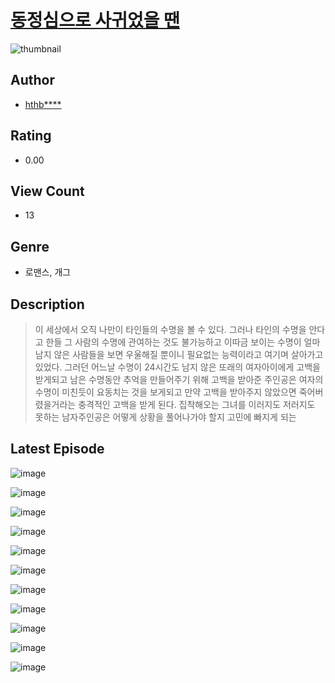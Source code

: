# [동정심으로 사귀었을 땐](https://comic.naver.com/bestChallenge/list?titleId=811380)
![thumbnail](https://image-comic.pstatic.net/user_contents_data/challenge_comic/2023/05/25/upload_4049127922356860724_480x623.jpeg)

## Author
- [hthb****](https://comic.naver.com/artistTitle?id=367302)

## Rating
- 0.00

## View Count
- 13

## Genre
- 로맨스, 개그

## Description
> 이 세상에서 오직 나만이 타인들의 수명을 볼 수 있다. 그러나 타인의 수명을 안다고 한들 그 사람의 수명에 관여하는 것도 불가능하고 이따금 보이는 수명이 얼마 남지 않은 사람들을 보면 우울해질 뿐이니 필요없는 능력이라고 여기며 살아가고 있었다. 그러던 어느날 수명이 24시간도 남지 않은 또래의 여자아이에게 고백을 받게되고 남은 수명동안 추억을 만들어주기 위해 고백을 받아준 주인공은 여자의 수명이 미친듯이 요동치는 것을 보게되고 만약 고백을 받아주지 않았으면 죽어버렸을거라는 충격적인 고백을 받게 된다. 집착해오는 그녀를 이러지도 저러지도 못하는 남자주인공은 어떻게 상황을 풀어나가야 할지 고민에 빠지게 되는


## Latest Episode
![image](https://image-comic.pstatic.net/user_contents_data/challenge_comic/2023/05/25/367302/upload_3688791375282124086.jpeg)

![image](https://image-comic.pstatic.net/user_contents_data/challenge_comic/2023/05/25/367302/upload_7233684122352838200.jpeg)

![image](https://image-comic.pstatic.net/user_contents_data/challenge_comic/2023/05/25/367302/upload_3847260893766431075.jpeg)

![image](https://image-comic.pstatic.net/user_contents_data/challenge_comic/2023/05/25/367302/upload_7364564497675150135.jpeg)

![image](https://image-comic.pstatic.net/user_contents_data/challenge_comic/2023/05/25/367302/upload_3978426918703752498.jpeg)

![image](https://image-comic.pstatic.net/user_contents_data/challenge_comic/2023/05/25/367302/upload_3546077171198015331.jpeg)

![image](https://image-comic.pstatic.net/user_contents_data/challenge_comic/2023/05/25/367302/upload_7162520255211059297.jpeg)

![image](https://image-comic.pstatic.net/user_contents_data/challenge_comic/2023/05/25/367302/upload_7221858668720961123.jpeg)

![image](https://image-comic.pstatic.net/user_contents_data/challenge_comic/2023/05/25/367302/upload_3472898067431305783.jpeg)

![image](https://image-comic.pstatic.net/user_contents_data/challenge_comic/2023/05/25/367302/upload_3906981769788798818.jpeg)

![image](https://image-comic.pstatic.net/user_contents_data/challenge_comic/2023/05/25/367302/upload_3618473217967405365.jpeg)
